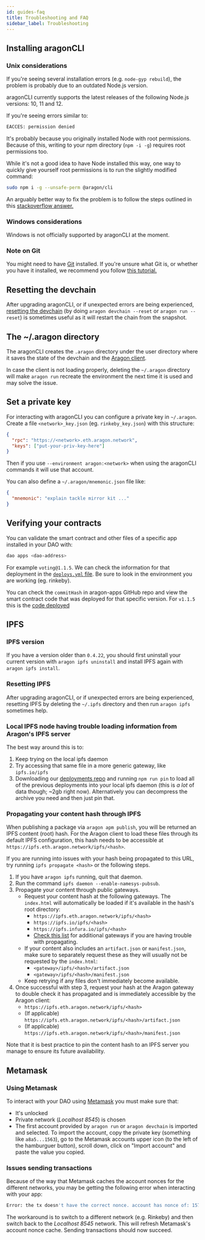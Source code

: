 ```yaml
---
id: guides-faq
title: Troubleshooting and FAQ
sidebar_label: Troubleshooting
---
```


#####

## Installing aragonCLI

### Unix considerations

If you're seeing several installation errors (e.g. `node-gyp rebuild`), the problem is probably due to an outdated Node.js version.

aragonCLI currently supports the latest releases of the following Node.js versions: 10, 11 and 12.  

If you're seeing errors similar to:

```sh
EACCES: permission denied
```

It's probably because you originally installed Node with root permissions. Because of this, writing to your npm directory (`npm -i -g`) requires root permissions too.

While it's not a good idea to have Node installed this way, one way to quickly give yourself root permissions is to run the slightly modified command:

```sh
sudo npm i -g --unsafe-perm @aragon/cli
```

An arguably better way to fix the problem is to follow the steps outlined in this [stackoverflow answer.](https://stackoverflow.com/a/24404451)

### Windows considerations

Windows is not officially supported by aragonCLI at the moment. 

### Note on Git

You might need to have [Git](https://git-scm.com) installed. If you're unsure what Git is, or whether you have it installed, we recommend you follow [this tutorial.](https://www.learnenough.com/git-tutorial/getting_started)

## Resetting the devchain

After upgrading aragonCLI, or if unexpected errors are being experienced, [resetting the devchain](/docs/cli-main-commands.html#aragon-devchain) (by doing `aragon devchain --reset` or `aragon run --reset`) is sometimes useful as it will restart the chain from the snapshot.

## The ~/.aragon directory

The aragonCLI creates the `.aragon` directory under the user directory where it saves the state of the devchain and the [Aragon client](client.md).

In case the client is not loading properly, deleting the `~/.aragon` directory will make `aragon run` recreate the environment the next time it is used and may solve the issue.

## Set a private key

For interacting with aragonCLI you can configure a private key in `~/.aragon`. Create a file `<network>_key.json` (eg. `rinkeby_key.json`) with this structure:

```json
{
  "rpc": "https://<network>.eth.aragon.network",
  "keys": ["put-your-priv-key-here"]
}
```

Then if you use `--environment aragon:<network>` when using the aragonCLI commands it will use that account.

You can also define a `~/.aragon/mnemonic.json` file like:

```json
{
  "mnemonic": "explain tackle mirror kit ..."
}
```

## Verifying your contracts

You can validate the smart contract and other files of a specific app installed in your DAO with:

```sh
dao apps <dao-address>
```

For example `voting@1.1.5`. We can check the information for that deployment in the [`deploys.yml` file](https://github.com/aragon/deployments/blob/470c6929674a4afe4f89f9a6917578f7e9486d39/environments/rinkeby/deploys.yml#L40). Be sure to look in the environment you are working (eg. rinkeby).

You can check the `commitHash` in aragon-apps GitHub repo and view the smart contract code that was deployed for that specific version. For `v1.1.5` this is the [code deployed](https://github.com/aragon/aragon-apps/blob/d99b6e9d62d3de47601077adb6b3b14fbe92f8a9/apps/voting/contracts/Voting.sol)

## IPFS

### IPFS version

If you have a version older than `0.4.22`, you should first uninstall your current version with `aragon ipfs uninstall` and install IPFS again with `aragon ipfs install`.

### Resetting IPFS

After upgrading aragonCLI, or if unexpected errors are being experienced, resetting IPFS by deleting the `~/.ipfs` directory and then run `aragon ipfs` sometimes help.

### Local IPFS node having trouble loading information from Aragon's IPFS server

The best way around this is to:

1. Keep trying on the local ipfs daemon
2. Try accessing that same file in a more generic gateway, like `ipfs.io/ipfs`
3. Downloading our [deployments repo](https://github.com/aragon/deployments) and running `npm run pin` to load all of the previous deployments into your local ipfs daemon (this is _a lot_ of data though; ~2gb right now). Alternatively you can decompress the archive you need and then just pin that.

### Propagating your content hash through IPFS

When publishing a package via `aragon apm publish`, you will be returned an IPFS content (root) hash. For the Aragon client to load these files through its default IPFS configuration, this hash needs to be accessible at `https://ipfs.eth.aragon.network/ipfs/<hash>`.

If you are running into issues with your hash being propagated to this URL, try running `ipfs propagate <hash>` or the following steps.

1. If you have `aragon ipfs` running, quit that daemon.
2. Run the command `ipfs daemon --enable-namesys-pubsub`.
3. Propagate your content through public gateways.
   - Request your content hash at the following gateways. The `index.html` will automatically be loaded if it's available in the hash's root directory:
     - `https://ipfs.eth.aragon.network/ipfs/<hash>`
     - `https://ipfs.io/ipfs/<hash>`
     - `https://ipfs.infura.io/ipfs/<hash>`
     - [Check this list](https://discuss.ipfs.io/t/curated-list-of-ipfs-gateways/620) for additional gateways if you are having trouble with propagating.
   - If your content also includes an `artifact.json` or `manifest.json`, make sure to separately request these as they will usually not be requested by the `index.html`:
     - `<gateway>/ipfs/<hash>/artifact.json`
     - `<gateway>/ipfs/<hash>/manifest.json`
   - Keep retrying if any files don't immediately become available.
4. Once successful with step 3, request your hash at the Aragon gateway to double check it has propagated and is immediately accessible by the Aragon client:
   - `https://ipfs.eth.aragon.network/ipfs/<hash>`
   - (If applicable) `https://ipfs.eth.aragon.network/ipfs/<hash>/artifact.json`
   - (If applicable) `https://ipfs.eth.aragon.network/ipfs/<hash>/manifest.json`

Note that it is best practice to pin the content hash to an IPFS server you manage to ensure its future availability.

## Metamask

### Using Metamask

To interact with your DAO using [Metamask](https://metamask.io/) you must make sure that:

- It's unlocked
- Private network (_Localhost 8545_) is chosen
- The first account provided by `aragon run` or `aragon devchain` is imported and selected. To import the account, copy the private key (something like `a8a5...1563`), go to the Metamask accounts upper icon (to the left of the hamburguer button), scroll down, click on "Import account" and paste the value you copied.

### Issues sending transactions

Because of the way that Metamask caches the account nonces for the different networks, you may be getting the following error when interacting with your app:

```sh
Error: the tx doesn't have the correct nonce. account has nonce of: 157 tx has nonce of: 158
```

The workaround is to switch to a different network (e.g. Rinkeby) and then switch back to the _Localhost 8545_ network. This will refresh Metamask's account nonce cache. Sending transactions should now succeed.
